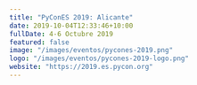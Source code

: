 ```yaml
---
title: "PyConES 2019: Alicante"
date: 2019-10-04T12:33:46+10:00
fullDate: 4-6 Octubre 2019
featured: false
image: "/images/eventos/pycones-2019.png"
logo: "/images/eventos/pycones-2019-logo.png"
website: "https://2019.es.pycon.org"
---
```

